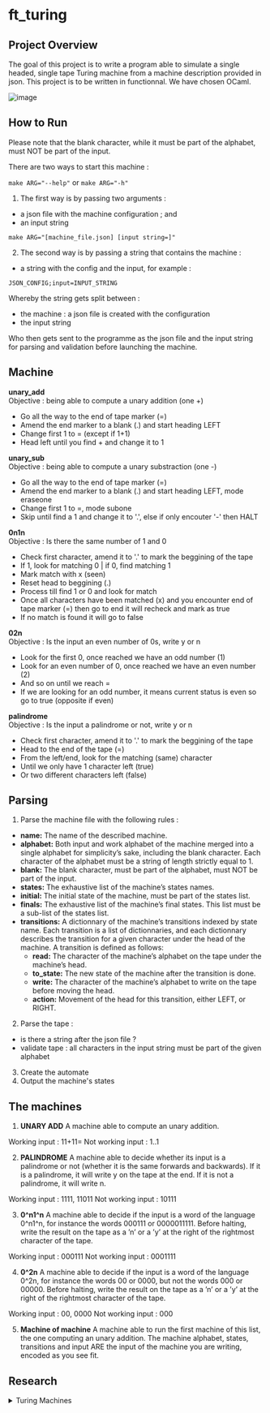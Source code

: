 # ft_turing

## Project Overview

The goal of this project is to write a program able to simulate a single headed, single
tape Turing machine from a machine description provided in json. This project is to be written in functionnal. We have chosen OCaml. 

![image](https://github.com/user-attachments/assets/368afc2c-aaaa-4acf-bf5b-0209135b4179)


## How to Run 

Please note that the blank character, while it must be part of the alphabet, must NOT be part of the input.

There are two ways to start this machine : 

```make ARG="--help"``` or ```make ARG="-h"```

1. The first way is by passing two arguments : 
* a json file with the machine configuration ; and 
* an input string 

```make ARG="[machine_file.json] [input string=]"```

2. The second way is by passing a string that contains the machine : 
* a string with the config and the input, for example : 

```
JSON_CONFIG;input=INPUT_STRING
```

Whereby the string gets split between : 
* the machine : a json file is created with the configuration 
* the input string

Who then gets sent to the programme as the json file and the input string for parsing and validation before launching the machine. 

## Machine


**unary_add**   
Objective : being able to compute a unary addition (one +)
* Go all the way to the end of tape marker (=)
* Amend the end marker to a blank (.) and start heading LEFT
* Change first 1 to = (except if 1+1)
* Head left until you find + and change it to 1

**unary_sub**    
Objective : being able to compute a unary substraction (one -)
* Go all the way to the end of tape marker (=)
* Amend the end marker to a blank (.) and start heading LEFT, mode eraseone
* Change first 1 to =, mode subone
* Skip until find a 1 and change it to '.', else if only encouter '-' then HALT 

**0n1n**   
Objective : Is there the same number of 1 and 0
* Check first character, amend it to '.' to mark the beggining of the tape
* If 1, look for matching 0 | if 0, find matching 1
* Mark match with x (seen)
* Reset head to beggining (.)
* Process till find 1 or 0 and look for match
* Once all characters have been matched (x) and you encounter end of tape marker (=) then go to end it will recheck and mark as true
* If no match is found it will go to false

**02n**   
Objective : Is the input an even number of 0s, write y or n 
* Look for the first 0, once reached we have an odd number (1)
* Look for an even number of 0, once reached we have an even number (2)
* And so on until we reach =
* If we are looking for an odd number, it means current status is even so go to true (opposite if even)

**palindrome**   
Objective : Is the input a palindrome or not, write y or n 
* Check first character, amend it to '.' to mark the beggining of the tape
* Head to the end of the tape (=) 
* From the left/end, look for the matching (same) character 
* Until we only have 1 character left (true)
* Or two different characters left (false)

## Parsing

1. Parse the machine file with the following rules :

* **name:** The name of the described machine. 
* **alphabet:** Both input and work alphabet of the machine merged into a single alphabet
for simplicity’s sake, including the blank character. Each character of the alphabet
must be a string of length strictly equal to 1.
* **blank:** The blank character, must be part of the alphabet, must NOT be part of the
input.
* **states:** The exhaustive list of the machine’s states names.
* **initial:** The initial state of the machine, must be part of the states list.
* **finals:** The exhaustive list of the machine’s final states. This list must be a sub-list of
the states list.
* **transitions:** A dictionnary of the machine’s transitions indexed by state name. Each
transition is a list of dictionnaries, and each dictionnary describes the transition for
a given character under the head of the machine. A transition is defined as follows:
    * **read:** The character of the machine’s alphabet on the tape under the machine’s
    head.
    * **to_state:** The new state of the machine after the transition is done.
    * **write:** The character of the machine’s alphabet to write on the tape before moving
    the head.
    * **action:** Movement of the head for this transition, either LEFT, or RIGHT.


2. Parse the tape :
- is there a string after the json file ?
- validate tape : all characters in the input string must be part of the given alphabet
3. Create the automate
4. Output the machine's states 

## The machines 

1. **UNARY ADD**
A machine able to compute an unary addition.

Working input : 11+11=
Not working input : 1..1

2. **PALINDROME**
A machine able to decide whether its input is a palindrome or not (whether it is the same forwards and backwards). If it is a palindrome, it will write y on the tape at the end. If it is not a palindrome, it will write n.

Working input : 1111, 11011
Not working input : 10111

3. **0^n1^n**
A machine able to decide if the input is a word of the language 0^n1^n, for instance the words 000111 or 0000011111. Before halting, write the result on the tape as a ’n’ or a ’y’ at the right of the rightmost character of the tape.

Working input : 000111
Not working input : 0001111

4. **0^2n**
A machine able to decide if the input is a word of the language 0^2n, for instance
the words 00 or 0000, but not the words 000 or 00000. Before halting, write the
result on the tape as a ’n’ or a ’y’ at the right of the rightmost character of the
tape.

Working input : 00, 0000
Not working input : 000

5. **Machine of machine**
A machine able to run the first machine of this list, the one computing an unary
addition. The machine alphabet, states, transitions and input ARE the input of
the machine you are writing, encoded as you see fit.

## Research 

<details><summary>Turing Machines</summary>


Relevant ressources :    
* [Stanford Article](https://plato.stanford.edu/entries/turing-machine/)
* [Jussieu Article, in french](https://www.liafa.jussieu.fr/~carton/Enseignement/Complexite/MasterInfo/Cours/turing.html)

</details>
